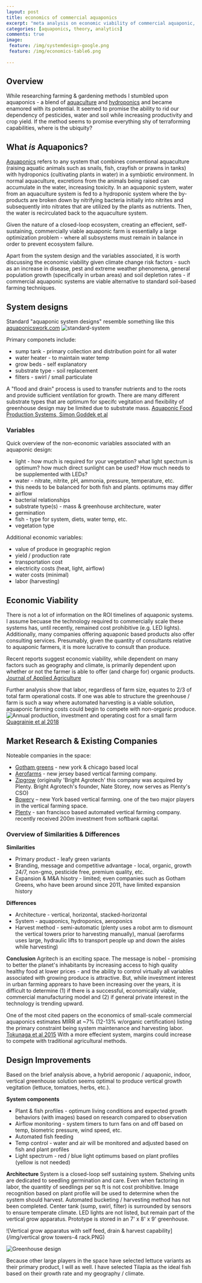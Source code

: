 ```yaml
---
layout: post
title: economics of commercial aquaponics
excerpt: "meta analysis on economic viability of commercial aquaponic, aeroponic and hydroponic farming methods"
categories: [aquaponics, theory, analytics]
comments: true
image:
 feature: /img/systemdesign-google.png
 feature: /img/economics-table6.png
 
---
```

## Overview
While researching farming & gardening methods I stumbled upon aquaponics - a blend of [aquaculture](https://en.wikipedia.org/wiki/Aquaculture) and [hydroponics](https://en.wikipedia.org/wiki/Hydroponics) and became enamored with its potential. It seemed to promise the ability to rid our dependency of pesticides, water and soil while increasing productivity and crop yield. If the method seems to promise everything shy of terraforming capabilities, where is the ubiquity?   

## What *is* Aquaponics?
[Aquaponics](https://en.wikipedia.org/wiki/Aquaponics) refers to any system that combines conventional aquaculture (raising aquatic animals such as snails, fish, crayfish or prawns in tanks) with hydroponics (cultivating plants in water) in a symbiotic environment. In normal aquaculture, excretions from the animals being raised can accumulate in the water, increasing toxicity. In an aquaponic system, water from an aquaculture system is fed to a hydroponic system where the by-products are broken down by nitrifying bacteria initially into nitrites and subsequently into nitrates that are utilized by the plants as nutrients. Then, the water is recirculated back to the aquaculture system. 

Given the nature of a closed-loop ecosystem, creating an effecient, self-sustaining, commercially viable aquaponic farm is essentially a large optimization problem - where all subsystems must remain in balance in order to prevent ecosystem failure. 

Apart from the system design and the variables associated, it is worth discussing the economic viability given climate change risk factors - such as an increase in disease, pest and extreme weather phenomena, general population growth (specifically in urban areas) and soil depletion rates - if commercial aquaponic systems are viable alternative to standard soil-based farming techniques.  

## System designs 
Standard "aquaponic system designs" resemble something like this [aquaponicswork.com](http://aquaponicswork.com/wp-content/uploads/2014/03/free-aquaponics-system-plans-3.png)
![standard-system](/img/systemdesign-google.png)

Primary componets include:
* sump tank - primary collection and distribution point for all water
* water heater - to maintain water temp
* grow beds - self explanatory 
* substrate type - soil replacement
* filters - swirl / small particulate 

A "flood and drain" process is used to transfer nutrients and to the roots and provide sufficient ventilation for growth. There are many different substrate types that are optimum for specifc vegitation and flexibility of greenhouse design may be limited due to substrate mass. [Aquaponic Food Production Systems, Simon Goddek et al](https://drive.google.com/open?id=1lOWBlgt151lA9AfB_p7w6RGL3hkgpHH4)   

### Variables
Quick overview of the non-economic variables associated with an aquaponic design: 
* light - how much is required for your vegetation? what light spectrum is optimum? how much direct sunlight can be used? How much needs to be supplemented with LEDs? 
* water - nitrate, nitrite, pH, ammonia, pressure, temperature, etc. 
 * this needs to be balanced for both fish and plants. optimums may differ
* airflow
* bacterial relationships
* substrate type(s) - mass & greenhouse architecture, water 
* germination 
* fish - type for system, diets, water temp, etc. 
* vegetation type

Additional economic variables:
* value of produce in geographic region
* yield / production rate
* transportation cost
* electricity costs (heat, light, airflow)  
* water costs (minimal) 
* labor (harvesting) 

## Economic Viability 
There is not a lot of information on the ROI timelines of aquaponic systems. I assume becuase the technology required to commercially scale these systems has, until recently, remained cost prohibitive (e.g. LED lights). Additionally, many companies offering aquaponic based products also offer consulting services. Presumably, given the quantity of consultants relative to aquaponic farmers, it is more lucrative to consult than produce. 

Recent reports suggest economic viability, while dependent on many factors such as geography and climate, is primarily dependent upon whether or not the farmer is able to offer (and charge for) organic products. [Journal of Applied Agriculture](https://drive.google.com/open?id=1v4vkSDpuGp3ewyujlglsggn1LdfpC5tW) 

Further analysis show that labor, regardless of farm size, equates to 2/3 of total farm operational costs. If one was able to structure the greenhouse / farm is such a way where automated harvesting is a viable solution, aquaponic farming costs could begin to compete with non-organic produce. 
![Annual production, investment and operating cost for a small farm](/img/economics-table6.png)
[Quagrainie et al 2018](https://drive.google.com/open?id=1v4vkSDpuGp3ewyujlglsggn1LdfpC5tW) 


## Market Research & Existing Companies
Noteable companies in the space:
* [Gotham greens](http://www.gothamgreens.com/) - new york & chicago based local  
* [Aerofarms](https://aerofarms.com) - new jersey based vertical farming company. 
* [Zipgrow](https://zipgrow.com/) (originally 'Bright Agrotech' this company was acquired by Plenty. Bright Agrotech's founder, Nate Storey, now serves as Plenty's CSO)
* [Bowery](https://boweryfarming.com/) – new York based vertical farming. one of the two major players in the vertical farming space. 
* [Plenty](https://www.plenty.ag/) - san francisco based automated vertical farming company. recently received 200m investment from softbank capital. 

### Overview of Similarities & Differences
**Similarities**
* Primary product - leafy green variants
* Branding, message and competitive advantage - local, organic, growth 24/7, non-gmo, pesticide free, premium quality, etc. 
* Expansion & M&A hisotry - limited; even companies such as Gotham Greens, who have been around since 2011, have limited expansion history   

**Differences**
* Architecture - vertical, horizontal, stacked-horizontal 
* System - aquaponics, hydroponics, aeroponics 
* Harvest method - semi-automatic (plenty uses a robot arm to dismount the vertical towers prior to harvesting manually), manual (aerofarms uses large, hydraulic lifts to transport people up and down the aisles while harvesting) 

**Conclusion**
Agritech is an exciting space. The message is nobel - promising to better the planet's inhabitants by increasing access to high quality healthy food at lower prices - and the ability to control virtually all variables associated with growing produce is attractive. But, while investment interest in urban farming apprears to have been increasing over the years, it is difficult to determine (1) if there is a successful, economically viable, commercial manufacturing model and (2) if general private interest in the technology is trending upward.  

One of the most cited papers on the economics of small-scale commercial aquaponics estimates MIRR at ~7% (12-13% w/organic certification) listing the primary constraint being system maintenance and harvesting labor. [Tokunaga et al 2015](https://drive.google.com/open?id=1RILiONpCwtpkB9EqyiV6PfS8vbryIB9V) With a more effecient system, margins could increase to compete with traditional agricultural methods. 

## Design Improvements
Based on the brief analysis above, a hybrid aeroponic / aquaponic, indoor, vertical greenhouse solution seems optimal to produce vertical growth vegitation (lettuce, tomatoes, herbs, etc.). 

**System components** 
* Plant & fish profiles - optimum living conditions and expected growth behaviors (with images) based on research compared to observation
* Airflow monitoring - system timers to turn fans on and off based on temp, biometric pressure, wind speed, etc.
* Automated fish feeding 
* Temp control - water and air will be monitored and adjusted based on fish and plant profiles
* Light spectrum - red / blue light optimums based on plant profiles (yellow is not needed) 

**Architecture**
System is a closed-loop self sustaining system. Shelving units are dedicated to seedling germination and care. Even when factoring in labor, the quantity of seedlings per sq ft is not cost prohibitive. Image recognition based on plant profile will be used to determine when the system should harvest. Automated bucketing / harvesting method has not been completed. Center tank (sump, swirl, filter) is surrounded by sensors to ensure temperate climate. LED lights are not listed, but remain part of the vertical grow apparatus. Prototype is stored in an 7' x 8' x 9' greenhouse. 

![Vertical grow apparatus with self feed, drain & harvest capability](/img/vertical grow towers-4 rack.PNG)

![Greenhouse design](/img/greenhouse-design-small.PNG)

Because other large players in the space have selected lettuce variants as their primary product, I will as well. I have selected Tilapia as the ideal fish based on their growth rate and my geography / climate.








